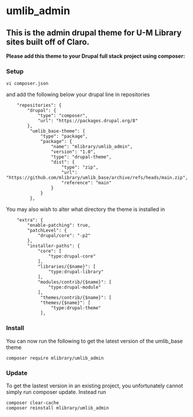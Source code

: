 # umlib_admin

## This is the admin drupal theme for U-M Library sites built off of Claro. 

**Please add this theme to your Drupal full stack project using composer:**

### Setup

```
vi composer.json
```

and add the following below your drupal line in repositories

```
    "repositories": {
        "drupal": {
            "type": "composer",
            "url": "https://packages.drupal.org/8"
        },
         "umlib_base-theme": {
             "type": "package",
             "package": {
                 "name": "mlibrary/umlib_admin",
                 "version": "1.0",
                 "type": "drupal-theme",
                 "dist": {
                     "type": "zip",
                     "url": "https://github.com/mlibrary/umlib_base/archive/refs/heads/main.zip",
                     "reference": "main"
                 }
             }
         },
```

You may also wish to alter what directory the theme is installed in

```
    "extra": {
        "enable-patching": true,
        "patchLevel": {
            "drupal/core": "-p2"
        },
        "installer-paths": {
            "core": [
                "type:drupal-core"
            ],
            "libraries/{$name}": [
                "type:drupal-library"
            ],
            "modules/contrib/{$name}": [
                "type:drupal-module"
            ],
             "themes/contrib/{$name}": [
             "themes/{$name}": [
                 "type:drupal-theme"
             ],
```

### Install

You can now run the following to get the latest version of the umlib_base theme

```
composer require mlibrary/umlib_admin
```

### Update

To get the lastest version in an existing project, you unfortunately cannot simply run composer update. Instead run

```
composer clear-cache
composer reinstall mlibrary/umlib_admin
```
